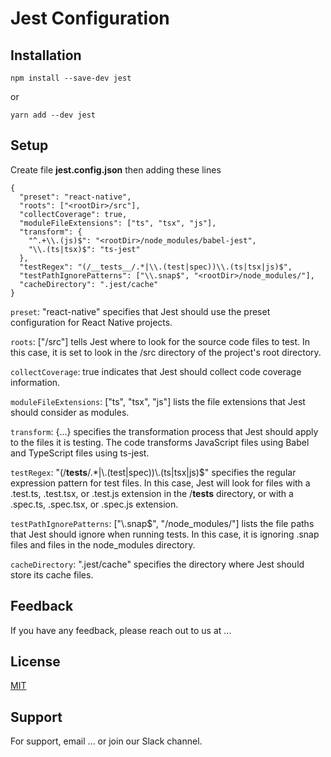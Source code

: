 # Jest Configuration

## Installation

```
npm install --save-dev jest
```

or

```
yarn add --dev jest
```

## Setup
Create file **jest.config.json** then adding these lines

```
{
  "preset": "react-native",
  "roots": ["<rootDir>/src"],
  "collectCoverage": true,
  "moduleFileExtensions": ["ts", "tsx", "js"],
  "transform": {
    "^.+\\.(js)$": "<rootDir>/node_modules/babel-jest",
    "\\.(ts|tsx)$": "ts-jest"
  },
  "testRegex": "(/__tests__/.*|\\.(test|spec))\\.(ts|tsx|js)$",
  "testPathIgnorePatterns": ["\\.snap$", "<rootDir>/node_modules/"],
  "cacheDirectory": ".jest/cache"
}

```

`preset`: "react-native" specifies that Jest should use the preset configuration for React Native projects.

`roots`: ["<rootDir>/src"] tells Jest where to look for the source code files to test. In this case, it is set to look in the /src directory of the project's root directory.

`collectCoverage`: true indicates that Jest should collect code coverage information.

`moduleFileExtensions`: ["ts", "tsx", "js"] lists the file extensions that Jest should consider as modules.

`transform`: {...} specifies the transformation process that Jest should apply to the files it is testing. The code transforms JavaScript files using Babel and TypeScript files using ts-jest.

`testRegex`: "(/__tests__/.*|\\.(test|spec))\\.(ts|tsx|js)$" specifies the regular expression pattern for test files. In this case, Jest will look for files with a .test.ts, .test.tsx, or .test.js extension in the /__tests__ directory, or with a .spec.ts, .spec.tsx, or .spec.js extension.

`testPathIgnorePatterns`: ["\\.snap$", "<rootDir>/node_modules/"] lists the file paths that Jest should ignore when running tests. In this case, it is ignoring .snap files and files in the node_modules directory.

`cacheDirectory`: ".jest/cache" specifies the directory where Jest should store its cache files.

## Feedback
If you have any feedback, please reach out to us at ...
## License
[MIT](https://choosealicense.com/licenses/mit/)
## Support
For support, email ... or join our Slack channel.
